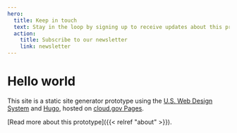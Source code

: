 ```yaml
---
hero:
  title: Keep in touch
  text: Stay in the loop by signing up to receive updates about this project.
  action:
    title: Subscribe to our newsletter
    link: newsletter
---
```


# Hello world

This site is a static site generator prototype using the [U.S. Web Design System](https://designsystem.digital.gov/) and [Hugo](https://gohugo.io/), hosted on [cloud.gov Pages](https://federalist.18f.gov/cloud-gov-pages/).

[Read more about this prototype]({{< relref "about" >}}).

